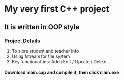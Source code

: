 # My very first C++ project

## It is written in OOP style

### Project Details

1. To store student and teacher info
2. Using fstream for file system
3. Key functionalities: Add / Edit / Update / Delete

#### Download main.cpp and compile it, then click main.exe
